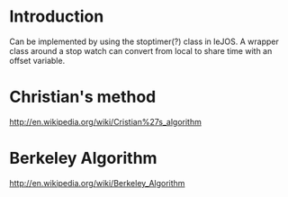 # Introduction #

Can be implemented by using the stoptimer(?) class in leJOS. A wrapper class around a stop watch can convert from local to share time with an offset variable.

# Christian's method #

http://en.wikipedia.org/wiki/Cristian%27s_algorithm

# Berkeley Algorithm #

http://en.wikipedia.org/wiki/Berkeley_Algorithm